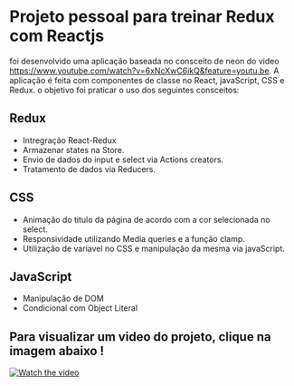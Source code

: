 # Projeto pessoal para treinar Redux com Reactjs

foi desenvolvido uma aplicação baseada no consceito de neon do video https://www.youtube.com/watch?v=6xNcXwC6ikQ&feature=youtu.be.
 A aplicação é feita com componentes de classe no React, javaScript, CSS e Redux. 
o objetivo foi praticar o uso dos seguintes consceitos: 

## Redux

- Intregração React-Redux
- Armazenar states na Store.
- Envio de dados do input e select via Actions creators.
- Tratamento de dados via Reducers.

## CSS

- Animação do titulo da página de acordo com a cor selecionada no select.
- Responsividade utilizando Media queries e a função clamp.
- Utilização de variavel no CSS e manipulação da mesma via javaScript.

## JavaScript

- Manipulação de DOM
- Condicional com Object Literal

## Para visualizar um video do projeto, clique na imagem abaixo !

[![Watch the video](https://encrypted-tbn0.gstatic.com/images?q=tbn:ANd9GcTvX7XjW8SbO7M8RFY41EYr8WtFq9QouZ7L5A&usqp=CAU)](https://youtu.be/8k2tX8OZ0tc)
